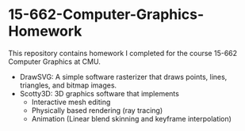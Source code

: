 # 15-662-Computer-Graphics-Homework

This repository contains homework I completed for the course 15-662 Computer Graphics at CMU.

* DrawSVG: A simple software rasterizer that draws points, lines, triangles, and bitmap images. 
* Scotty3D: 3D graphics software that implements 
  * Interactive mesh editing
  * Physically based rendering (ray tracing)
  * Animation (Linear blend skinning and keyframe interpolation)
